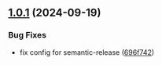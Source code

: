 ## [1.0.1](https://github.com/beka-birhanu/finance-go/compare/v1.0.0...v1.0.1) (2024-09-19)


### Bug Fixes

* fix config for semantic-release ([696f742](https://github.com/beka-birhanu/finance-go/commit/696f7426114bcf872e28eb8029bf1efce97a90a9))
